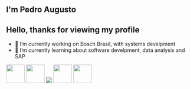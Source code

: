 ## I'm Pedro Augusto 

## Hello, thanks for viewing my profile


<!--**PedroAugustoPadovani/PedroAugustoPadovani** is a ✨ _special_ ✨ repository because its `README.md` (this file) appears on your GitHub profile.-->

- 🔭 I’m currently working on Bosch Brasil, with systems develpment
- 🌱 I’m currently learning about software develpment, data analysis and SAP

<div style="display: inline">
  <img width="50" height="50" src="https://cdn.jsdelivr.net/gh/devicons/devicon@latest/icons/python/python-original.svg" />
  <img width="50" height="50" src="https://cdn.jsdelivr.net/gh/devicons/devicon@latest/icons/php/php-original.svg" />
  <img src="https://cdn.jsdelivr.net/gh/devicons/devicon@latest/icons/csharp/csharp-original.svg" />
  <img width="50" height="50" src="https://cdn.jsdelivr.net/gh/devicons/devicon@latest/icons/html5/html5-original-wordmark.svg" />
  <img width="50" height="50" src="https://cdn.jsdelivr.net/gh/devicons/devicon@latest/icons/css3/css3-original-wordmark.svg" />
</div>
